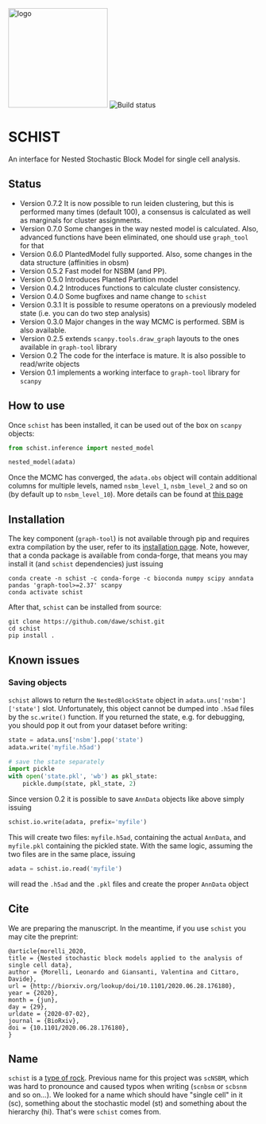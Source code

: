 <img src='garnet.png' alt='logo' width="200" height="200">

<img src="https://travis-ci.org/dawe/scNSBM.svg?branch=master" title="Build status"> 



# SCHIST
An interface for Nested Stochastic Block Model for single cell analysis.

## Status
- Version 0.7.2 It is now possible to run leiden clustering, but this is performed many times (default 100), a consensus is calculated as well as marginals for cluster assignments.
- Version 0.7.0 Some changes in the way nested model is calculated. Also, advanced functions have been eliminated, one should use `graph_tool` for that
- Version 0.6.0 PlantedModel fully supported. Also, some changes in the data structure (affinities in obsm)
- Version 0.5.2 Fast model for NSBM (and PP).
- Version 0.5.0 Introduces Planted Partition model
- Version 0.4.2 Introduces functions to calculate cluster consistency.
- Version 0.4.0 Some bugfixes and name change to `schist`
- Version 0.3.1 It is possible to resume operatons on a previously modeled state (i.e. you can do two step analysis)
- Version 0.3.0 Major changes in the way MCMC is performed. SBM is also available.
- Version 0.2.5 extends `scanpy.tools.draw_graph` layouts to the ones available in `graph-tool` library
- Version 0.2 The code for the interface is mature. It is also possible to read/write objects
- Version 0.1 implements a working interface to `graph-tool` library for `scanpy`


## How to use
Once `schist` has been installed, it can be used out of the box on `scanpy` objects:

```python
from schist.inference import nested_model

nested_model(adata)
```

Once the MCMC has converged, the `adata.obs` object will contain additional columns for multiple levels, named `nsbm_level_1`, `nsbm_level_2` and so on (by default up to `nsbm_level_10`). 
More details can be found at [this page](Advanced.md)

## Installation
The key component (`graph-tool`) is not available through pip and requires extra compilation by the user, refer to its [installation page](https://git.skewed.de/count0/graph-tool/-/wikis/installation-instructions). Note, however, that a conda package is available from conda-forge, that means you may install it (and `schist` dependencies) just issuing

```
conda create -n schist -c conda-forge -c bioconda numpy scipy anndata pandas 'graph-tool>=2.37' scanpy
conda activate schist
```

After that, `schist` can be installed from source:

```
git clone https://github.com/dawe/schist.git
cd schist
pip install .
```


## Known issues
### Saving objects
`schist` allows to return the `NestedBlockState` object in `adata.uns['nsbm']['state']` slot. Unfortunately, this object cannot be dumped into `.h5ad` files by the `sc.write()` function. If you returned the state, e.g. for debugging, you should pop it out from your dataset before writing:

```python
state = adata.uns['nsbm'].pop('state')
adata.write('myfile.h5ad')

# save the state separately
import pickle
with open('state.pkl', 'wb') as pkl_state:
    pickle.dump(state, pkl_state, 2)
```

Since version 0.2 it is possible to save `AnnData` objects like above simply issuing

```python
schist.io.write(adata, prefix='myfile')
```

This will create two files: `myfile.h5ad`, containing the actual `AnnData`, and 
`myfile.pkl` containing the pickled state. With the same logic, assuming the two files
are in the same place, issuing

```python
adata = schist.io.read('myfile')
```

will read the `.h5ad` and the `.pkl` files and create the proper `AnnData` object

## Cite
We are preparing the manuscript. In the meantime, if you use `schist` you may cite the preprint:

```
@article{morelli_2020,
title = {Nested stochastic block models applied to the analysis of single cell data},
author = {Morelli, Leonardo and Giansanti, Valentina and Cittaro, Davide},
url = {http://biorxiv.org/lookup/doi/10.1101/2020.06.28.176180},
year = {2020},
month = {jun},
day = {29},
urldate = {2020-07-02},
journal = {BioRxiv},
doi = {10.1101/2020.06.28.176180},
}
```


## Name
`schist` is a [type of rock](https://en.wikipedia.org/wiki/Schist). Previous name for this project was `scNSBM`, which was hard to pronounce and caused typos when writing (`scnbsm` or `scbsnm` and so on…). We looked for a name which should have "single cell" in it (sc), something about the stochastic model (st) and something about the hierarchy (hi). That's were `schist` comes from. 
